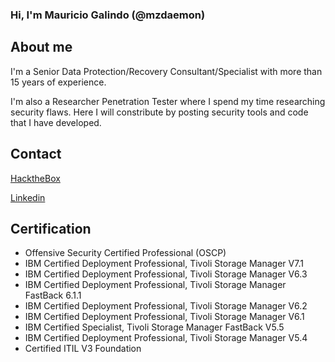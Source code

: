 ### Hi, I'm Mauricio Galindo (@mzdaemon)


## About me
I'm a Senior Data Protection/Recovery Consultant/Specialist with more than 15 years of experience.

I'm also a Researcher Penetration Tester where I spend my time researching security flaws.
Here I will constribute by posting security tools and code that I have developed.

## Contact
[HacktheBox](https://app.hackthebox.com/profile/407317/)

[Linkedin](https://www.linkedin.com/in/mauriciogalindo)


## Certification
* Offensive Security Certified Professional (OSCP)
* IBM Certified Deployment Professional, Tivoli Storage Manager V7.1
* IBM Certified Deployment Professional, Tivoli Storage Manager V6.3
* IBM Certified Deployment Professional, Tivoli Storage Manager FastBack 6.1.1
* IBM Certified Deployment Professional, Tivoli Storage Manager V6.2
* IBM Certified Deployment Professional, Tivoli Storage Manager V6.1
* IBM Certified Specialist, Tivoli Storage Manager FastBack V5.5
* IBM Certified Deployment Professional, Tivoli Storage Manager V5.4
* Certified ITIL V3 Foundation


<!--
**mauriciogalindo/mauriciogalindo** is a ✨ _special_ ✨ repository because its `README.md` (this file) appears on your GitHub profile.

Here are some ideas to get you started:

- 🔭 I’m currently working on ...
- 🌱 I’m currently learning ...
- 👯 I’m looking to collaborate on ...
- 🤔 I’m looking for help with ...
- 💬 Ask me about ...
- 📫 How to reach me: ...
- 😄 Pronouns: ...
- ⚡ Fun fact: ...
-->

